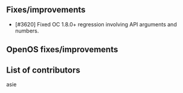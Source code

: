 ## Fixes/improvements

* [#3620] Fixed OC 1.8.0+ regression involving API arguments and numbers.

## OpenOS fixes/improvements

## List of contributors

asie
